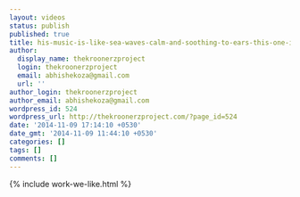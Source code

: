 ```yaml
---
layout: videos
status: publish
published: true
title: his-music-is-like-sea-waves-calm-and-soothing-to-ears-this-one-is-meditative-master-piece
author:
  display_name: thekroonerzproject
  login: thekroonerzproject
  email: abhishekoza@gmail.com
  url: ''
author_login: thekroonerzproject
author_email: abhishekoza@gmail.com
wordpress_id: 524
wordpress_url: http://thekroonerzproject.com/?page_id=524
date: '2014-11-09 17:14:10 +0530'
date_gmt: '2014-11-09 11:44:10 +0530'
categories: []
tags: []
comments: []
---
```


{% include work-we-like.html %}